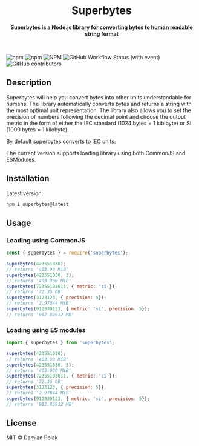 <h1 align="center">Superbytes</h1>
<p align="center">
  <b>Superbytes is a Node.js library for converting bytes to human readable string format</b>
</p>
<br>

![npm](https://img.shields.io/npm/dw/superbytes) ![npm](https://img.shields.io/npm/v/superbytes) ![NPM](https://img.shields.io/npm/l/superbytes) ![GitHub Workflow Status (with event)](https://img.shields.io/github/actions/workflow/status/superbytess/superbytes/node.js.yml)
![GitHub contributors](https://img.shields.io/github/contributors/superbytess/superbytes)



## Description
Superbytes will help you convert bytes into other units understandable for humans. The library automatically converts bytes and returns a string with the most optimal unit representation. The library also allows you to set the precision of numbers following the decimal point and choose the output metric in the form of either the IEC standard (1024 bytes = 1 kibibyte) or SI (1000 bytes = 1 kilobyte).

By default superbytes converts to IEC units.

The current version supports loading library using both CommonJS and ESModules.

## Installation

Latest version:
```bash
npm i superbytes@latest
```

## Usage

### Loading using CommonJS

```javascript
const { superbytes } = require('superbytes');

superbytes(423551030);
// returns '403.93 MiB'
superbytes(423551030, 3);
// returns '403.930 MiB'
superbytes(72355103011, { metric: 'si'});
// returns '72.36 GB'
superbytes(3123123, { precision: 5});
// returns '2.97844 MiB'
superbytes(912839123, { metric: 'si', precision: 5});
// returns '912.83912 MB'
```

### Loading using ES modules

```javascript
import { superbytes } from 'superbytes';

superbytes(423551030);
// returns '403.93 MiB'
superbytes(423551030, 3);
// returns '403.930 MiB'
superbytes(72355103011, { metric: 'si'});
// returns '72.36 GB'
superbytes(3123123, { precision: 5});
// returns '2.97844 MiB'
superbytes(912839123, { metric: 'si', precision: 5});
// returns '912.83912 MB'
```

## License

MIT © Damian Polak
